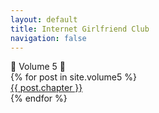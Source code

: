 ```yaml
---
layout: default
title: Internet Girlfriend Club
navigation: false
---
```


<div class="showcase-header center">🐴 Volume 5 🐴</div>
<div class="showcase center">
  {% for post in site.volume5 %}
    <div class="showcase-item"><a href="{{ post.url }}">{{ post.chapter }}</a></div>
  {% endfor %}
</div>
